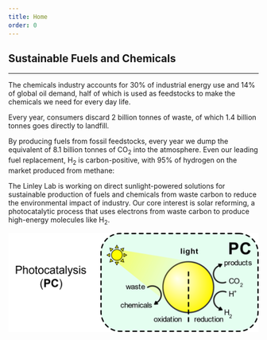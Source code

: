 ```yaml
---
title: Home
order: 0
---
```


## Sustainable Fuels and Chemicals
--------------

The chemicals industry accounts for 30% of industrial energy use and 14% of global oil demand, half of which is used as feedstocks to make the chemicals we need for every day life.

Every year, consumers discard 2 billion tonnes of waste, of which 1.4 billion tonnes goes directly to landfill.

By producing fuels from fossil feedstocks, every year we dump the equivalent of 8.1 billion tonnes of CO<sub>2</sub> into the atmosphere. Even our leading fuel replacement, H<sub>2</sub> is carbon-positive, with 95% of hydrogen on the market produced from methane:

<p align="center"
  <img src="/assets/Images/SMR.png" width="280" />
</p>

The Linley Lab is working on direct sunlight-powered solutions for sustainable production of fuels and chemicals from waste carbon to reduce the environmental impact of industry. Our core interest is solar reforming, a photocatalytic process that uses electrons from waste carbon to produce high-energy molecules like H<sub>2</sub>.

<img src="/assets/Images/PC.png" width="640" />
